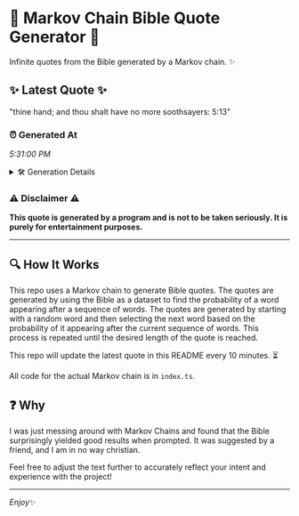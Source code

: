 # 📖 Markov Chain Bible Quote Generator 📖

Infinite quotes from the Bible generated by a Markov chain. ✨

## ✨ Latest Quote ✨
"thine hand; and thou shalt have no more soothsayers: 5:13"

### ⏰ Generated At
*5:31:00 PM*

<details>
    <summary>🛠️ Generation Details</summary>
    <p>
        <strong>🌱 Seed:</strong> thine<br>
        <strong>🔄 Iterations:</strong> 9<br>
        <strong>📜 Context History:</strong><br>[ thine ]: hand;<br>[ thine, hand; ]: and<br>[ thine, hand;, and ]: thou<br>[ thine, hand;, and, thou ]: shalt<br>[ thine, hand;, and, thou, shalt ]: have<br>[ thine, hand;, and, thou, shalt, have ]: no<br>[ hand;, and, thou, shalt, have, no ]: more<br>[ and, thou, shalt, have, no, more ]: soothsayers:<br>[ thou, shalt, have, no, more, soothsayers: ]: 5:13<br>
    </p>
</details>

### ⚠️ Disclaimer ⚠️
**This quote is generated by a program and is not to be taken seriously. It is purely for entertainment purposes.**

---

## 🔍 How It Works

This repo uses a Markov chain to generate Bible quotes. The quotes are generated by using the Bible as a dataset to find the probability of a word appearing after a sequence of words. The quotes are generated by starting with a random word and then selecting the next word based on the probability of it appearing after the current sequence of words. This process is repeated until the desired length of the quote is reached.

This repo will update the latest quote in this README every 10 minutes. ⏳

All code for the actual Markov chain is in `index.ts`.

## ❓ Why

I was just messing around with Markov Chains and found that the Bible surprisingly yielded good results when prompted. 
It was suggested by a friend, and I am in no way christian.

Feel free to adjust the text further to accurately reflect your intent and experience with the project!

---

*Enjoy*✨
